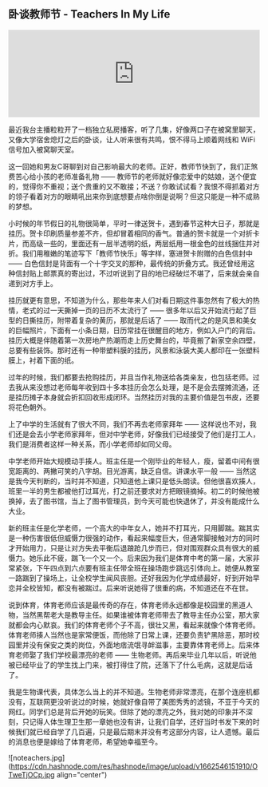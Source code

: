## 卧谈教师节 - Teachers In My Life

<iframe allow="autoplay *; encrypted-media *; fullscreen *; clipboard-write" frameborder="0" height="175" style="width:100%;max-width:660px;overflow:hidden;background:transparent;" sandbox="allow-forms allow-popups allow-same-origin allow-scripts allow-storage-access-by-user-activation allow-top-navigation-by-user-activation" src="https://embed.podcasts.apple.com/cn/podcast/008-%E5%B9%B3%E5%BA%B8%E7%9A%84%E8%80%81%E5%B8%88%E6%80%BB%E4%BC%9A%E6%95%99%E5%87%BA%E5%B9%B3%E5%BA%B8%E7%9A%84%E5%A4%A7%E5%A4%9A%E6%95%B0-%E7%84%B6%E5%90%8E%E8%A2%AB%E6%AF%AB%E6%97%A0%E6%96%B0%E6%84%8F%E5%9C%B0%E6%80%80%E5%BF%B5/id1633459117?i=1000577770208"></iframe>

最近我台主播粒粒开了一档独立私房播客，听了几集，好像两口子在被窝里聊天，又像大学宿舍熄灯之后的卧谈，让人听来很有共鸣，恨不得马上顺着网线和 WiFi 信号加入被窝聊天室。

这一回她和男友C哥聊到对自己影响最大的老师。正好，教师节快到了，我们正煞费苦心给小孩的老师准备礼物 —— 教师节的老师就好像恋爱中的姑娘，送个便宜的，觉得你不重视；送个贵重的又不敢接；不送？你敢试试看？我恨不得抓着对方的领子看着对方的眼睛吼出来你到底想要点啥你倒是说啊？但这只能是一种不成熟的梦想。

小时候的年节假日的礼物很简单，平时一律送贺卡，遇到春节这种大日子，那就是挂历。贺卡印刷质量参差不齐，但却冒着相同的香气。普通的贺卡就是一个对折卡片，而高级一些的，里面还有一层半透明的纸，两层纸用一根金色的丝线捆住并对折。我们用稚嫩的笔迹写下「教师节快乐」等字样，塞进贺卡附赠的白色信封中 —— 白色信封是背面有一个十字交叉的那种，最传统的折叠方式。我还曾经用这种信封贴上邮票真的寄出过，不过听说到了目的地已经破烂不堪了，后来就会亲自递到对方手上。

挂历就更有意思，不知道为什么，那些年来人们对看日期这件事忽然有了极大的热情，老式的过一天撕掉一页的日历不太流行了 —— 很多年以后又开始流行起了巨型的日撕挂历，附带着复杂的黄历，那就是后话了 —— 取而代之的是风景和美女的巨幅照片，下面有一小条日期，日历常挂在很醒目的地方，例如入户门的背后。挂历大概是伴随着第一次房地产热潮而走上历史舞台的，毕竟搬了新家空余四壁，总要有些装饰。那时还有一种带塑料膜的挂历，风景和泳装大美人都印在一张塑料膜上，衬着下面的纸。

过年的时候，我们都要去抢购挂历，并且当作礼物送给各类亲友，也包括老师。过去我从来没想过老师每年收到四十多本挂历会怎么处理，是不是会去摆摊流通，还是挂历摊子本身就会折扣回收形成闭环。当然挂历对我的主要价值是包书皮，还要将花色朝外。

上了中学的生活就有了很大不同，我们不再去老师家拜年 —— 这样说也不对，我们还是会去小学老师家拜年，但对中学老师，好像我们已经接受了他们是打工人，我们是消费者这样一种关系，而小学老师却如同父母。

中学老师开始大规模动手揍人。班主任是一个刚毕业的年轻人，瘦，留着中间有很宽距离的、两撇可笑的八字胡。目光游离，缺乏自信。讲课水平一般 —— 当然这是我今天判断的，当时并不知道，只知道他上课只是低头朗读。但他很喜欢揍人，班里一半的男生都被他打过耳光，打之前还要求对方把眼镜摘掉。初二的时候他被换掉，去了图书馆，当上了图书管理员，到今天可能也快退休了，并没有能成什么大业。

新的班主任是化学老师，一个高大的中年女人，她并不打耳光，只用脚踹。踹其实是一种伤害很低但威慑力很强的动作，看起来幅度巨大，但通常脚接触对方的同时才开始用力，只是让对方失去平衡后退踉跄几步而已，但对围观群众具有很大的威慑力。她乐此不疲，踹飞一个又一个。后来因为我们是体育中考的第一届，大家非常紧张，下午四点到六点要有班主任带全班在操场跑步跳远引体向上。她便从教室一路踹到了操场上，让全校学生闻风丧胆。还好我因为化学成绩最好，好到开始早恋并全校皆知，都没有被踹过。后来听说她得了很重的病，不知道还在不在世。

说到体育，体育老师应该是最传奇的存在，体育老师永远都像是校园里的黑道人物，当然黑帮老大是教导主任。如果谁被体育老师带去了教导主任办公室，那大家就都会内心默哀。我们的体育老师个子不高，很壮又黑，看起来就像个体育老师。体育老师揍人当然也是家常便饭，而他除了日常上课，还要负责铲黑除恶，那时校园里并没有保安之类的岗位，外面地痞流氓寻衅滋事，主要靠体育老师上。后来体育老师娶了我们学校最漂亮的老师 —— 生物老师。再后来毕业几年以后，听说他被已经毕业了的学生找上门来，被打得住了院，还落下了什么毛病，这就是后话了。

我是生物课代表，具体怎么当上的并不知道。生物老师非常漂亮，在那个连座机都没有，互联网更没听说过的时候，她就好像自带了美图秀秀的滤镜，不亚于今天的网红。同学们总是背后开她的玩笑。但除了她的漂亮之外，我对她的印象并不深刻，只记得人体生理卫生那一章她也没有讲，让我们自学，还好当时书发下来的时候我们就已经自学了几百遍，只是最后期末并没有考这部分内容，让人遗憾。最后的消息也便是嫁给了体育老师，希望她幸福至今。


![noteachers.jpg](https://cdn.hashnode.com/res/hashnode/image/upload/v1662546151910/OTweTjOCp.jpg align="center")
